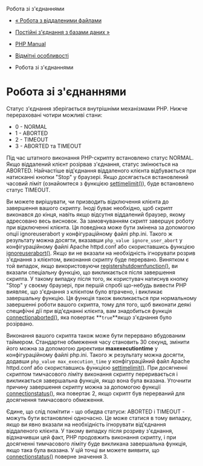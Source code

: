 Робота зі з'єднаннями

-   [« Робота з віддаленими файлами](features.remote-files.html)
    
-   [Постійні з'єднання з базами даних »](features.persistent-connections.html)
    
-   [PHP Manual](index.html)
    
-   [Відмітні особливості](features.html)
    
-   Робота зі з'єднаннями
    

# Робота зі з'єднаннями

Статус з'єднання зберігається внутрішніми механізмами PHP. Нижче перераховані чотири можливі стани:

-   0 - NORMAL
-   1 - ABORTED
-   2 - TIMEOUT
-   3 - ABORTED та TIMEOUT

Під час штатного виконання PHP-скрипту встановлено статус NORMAL. Якщо віддалений клієнт розірвав з'єднання, статус змінюється на ABORTED. Найчастіше від'єднання віддаленого клієнта відбувається при натисканні кнопки "Stop" у браузері. Якщо досягається встановлений часовий ліміт (ознайомтеся з функцією [settimelimit()](function.set-time-limit.html)), буде встановлено статус TIMEOUT.

Ви можете вирішувати, чи призводить відключення клієнта до завершення вашого скрипту. Іноді буває необхідно, щоб скрипт виконався до кінця, навіть якщо відсутня віддалений браузер, якому адресовано весь висновок. За замовчуванням скрипт завершує роботу при відключенні клієнта. Ця поведінка може бути змінена за допомогою опції ignoreuserabort у конфігураційному файлі php.ini. Такого ж результату можна досягти, вказавши `php_value ignore_user_abort` у конфігураційному файлі Apache httpd.conf або скориставшись функцією [ignoreuserabort()](function.ignore-user-abort.html). Якщо ви не вказали на необхідність ігнорувати розрив з'єднання з клієнтом, виконання скрипту буде перервано. Винятком є ​​той випадок, якщо використовуючи [registershutdownfunction()](function.register-shutdown-function.html), ви вказали спеціальну функцію, що викликається після завершення скрипта. У такому випадку після того, як користувач натиснув кнопку "Stop" у своєму браузері, при першій спробі що-небудь вивести PHP виявляє, що з'єднання з клієнтом було втрачено, і викликає завершальну функцію. Ця функція також викликається при нормальному завершенні роботи вашого скрипта, тому для того, щоб виконати деякі специфічні дії при від'єднанні клієнта, вам знадобиться функція [connectionaborted()](function.connection-aborted.html), яка повертає \*\*`true`\*\*якщо з'єднання було розірвано.

Виконання вашого скрипта також може бути перервано вбудованим таймером. Стандартне обмеження часу становить 30 секунд, змінити його можна за допомогою директиви **maxexecutiontime** у конфігураційному файлі php.ini. Такого ж результату можна досягти, додавши `php_value max_execution_time` у конфігураційний файл Apache httpd.conf або скориставшись функцією [settimelimit()](function.set-time-limit.html). При досягненні скриптом тимчасового ліміту виконання скрипту переривається і викликається завершальна функція, якщо вона була вказана. Уточнити причину завершення скрипту можна за допомогою функції [connectionstatus()](function.connection-status.html), яка повертає 2, якщо скрипт був перерваний для досягнення тимчасового обмеження.

Єдине, що слід помітити - що обидва статуси: ABORTED і TIMEOUT - можуть бути встановлені одночасно. Це може статися в тому випадку, якщо ви явно вказали на необхідність ігнорувати від'єднання віддаленого клієнта. У такому випадку після розриву з'єднання, відзначивши цей факт, PHP продовжить виконання скрипту, і при досягненні тимчасового ліміту буде викликана завершальна функція, якщо така була вказана. У цій точці ви можете виявити, що [connectionstatus()](function.connection-status.html) поверне значення 3.